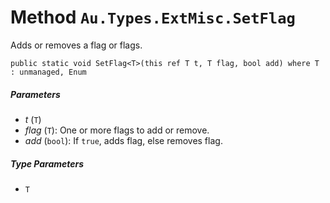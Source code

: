 # Method `Au.Types.ExtMisc.SetFlag`

Adds or removes a flag or flags.

```
public static void SetFlag<T>(this ref T t, T flag, bool add) where T : unmanaged, Enum
```

##### Parameters

- *t*  (`T`)
- *flag*  (`T`):
    One or more flags to add or remove.
- *add*  (`bool`):
    If `true`, adds flag, else removes flag.

##### Type Parameters

- `T`
